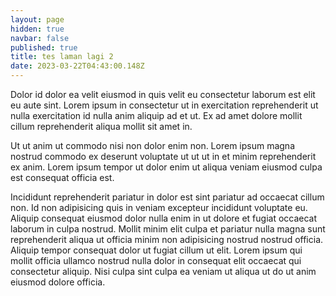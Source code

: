 ```yaml
---
layout: page
hidden: true
navbar: false
published: true
title: tes laman lagi 2
date: 2023-03-22T04:43:00.148Z
---
```

Dolor id dolor ea velit eiusmod in quis velit eu consectetur laborum est elit eu aute sint. Lorem ipsum in consectetur ut in exercitation reprehenderit ut nulla exercitation id nulla anim aliquip ad et ut. Ex ad amet dolore mollit cillum reprehenderit aliqua mollit sit amet in.

Ut ut anim ut commodo nisi non dolor enim non. Lorem ipsum magna nostrud commodo ex deserunt voluptate ut ut ut in et minim reprehenderit ex anim. Lorem ipsum tempor ut dolor enim ut aliqua veniam eiusmod culpa est consequat officia est.

Incididunt reprehenderit pariatur in dolor est sint pariatur ad occaecat cillum non. Id non adipisicing quis in veniam excepteur incididunt voluptate eu. Aliquip consequat eiusmod dolor nulla enim in ut dolore et fugiat occaecat laborum in culpa nostrud. Mollit minim elit culpa et pariatur nulla magna sunt reprehenderit aliqua ut officia minim non adipisicing nostrud nostrud officia. Aliquip tempor consequat dolor ut fugiat cillum ut elit. Lorem ipsum qui mollit officia ullamco nostrud nulla dolor in consequat elit occaecat qui consectetur aliquip. Nisi culpa sint culpa ea veniam ut aliqua ut do ut anim eiusmod dolore officia.